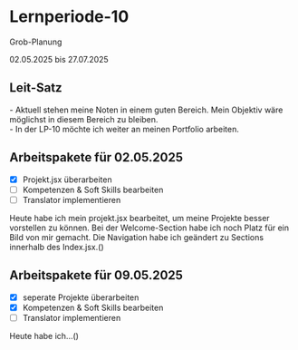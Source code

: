 # Lernperiode-10
Grob-Planung

02.05.2025 bis 27.07.2025

## Leit-Satz

*-* Aktuell stehen meine Noten in einem guten Bereich. Mein Objektiv wäre möglichst in diesem Bereich zu bleiben. </br>
*-* In der LP-10 möchte ich weiter an meinen Portfolio arbeiten.

## Arbeitspakete für 02.05.2025

- [x] Projekt.jsx überarbeiten
- [ ] Kompetenzen & Soft Skills bearbeiten
- [ ] Translator implementieren

Heute habe ich mein projekt.jsx bearbeitet, um meine Projekte besser vorstellen zu können. Bei der Welcome-Section habe ich noch Platz für ein Bild von mir gemacht. Die Navigation habe ich geändert zu Sections innerhalb des Index.jsx.()

## Arbeitspakete für 09.05.2025

- [x] seperate Projekte überarbeiten
- [x] Kompetenzen & Soft Skills bearbeiten
- [ ] Translator implementieren

Heute habe ich...()
